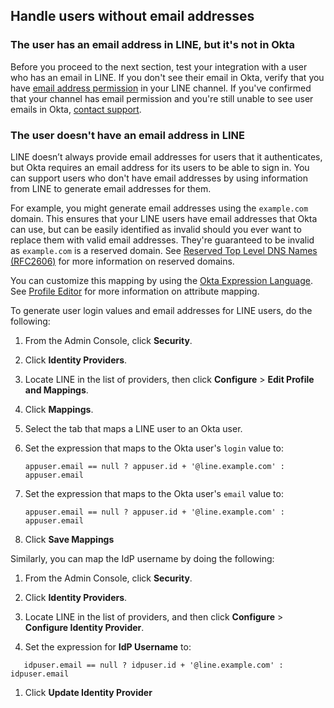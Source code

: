 ## Handle users without email addresses

### The user has an email address in LINE, but it's not in Okta

Before you proceed to the next section, test your integration with a user who has an email in LINE. If you don't see their email in Okta, verify that you have [email address permission](https://developers.line.biz/en/docs/line-login/integrate-line-login/#applying-for-email-permission) in your LINE channel. If you've confirmed that your channel has email permission and you're still unable to see user emails in Okta, [contact support](https://support.okta.com/help/s/opencase).

### The user doesn't have an email address in LINE

LINE doesn’t always provide email addresses for users that it authenticates, but Okta requires an email address for its users to be able to sign in. You can support users who don't have email addresses by using information from LINE to generate email addresses for them.

For example, you might generate email addresses using the `example.com` domain. This ensures that your LINE users have email addresses that Okta can use, but can be easily identified as invalid should you ever want to replace them with valid email addresses. They're guaranteed to be invalid as `example.com` is a reserved domain. See [Reserved Top Level DNS Names (RFC2606)](https://datatracker.ietf.org/doc/html/rfc2606) for more information on reserved domains.

You can customize this mapping by using the [Okta Expression Language](/docs/reference/okta-expression-language/). See [Profile Editor](https://help.okta.com/okta_help.htm?id=ext_app_map) for more information on attribute mapping.

To generate user login values and email addresses for LINE users, do the following:

1. From the Admin Console, click **Security**.

1. Click **Identity Providers**.

1. Locate LINE in the list of providers, then click **Configure** > **Edit Profile and Mappings**.

1. Click **Mappings**.

1. Select the tab that maps a LINE user to an Okta user.

1. Set the expression that maps to the Okta user's `login` value to:
   ```
   appuser.email == null ? appuser.id + '@line.example.com' : appuser.email
   ```

1. Set the expression that maps to the Okta user's `email` value to:
   ```
   appuser.email == null ? appuser.id + '@line.example.com' : appuser.email
   ```

1. Click **Save Mappings**

Similarly, you can map the IdP username by doing the following:

1. From the Admin Console, click **Security**.

1. Click **Identity Providers**.

1. Locate LINE in the list of providers, and then click **Configure** > **Configure Identity Provider**.

1. Set the expression for **IdP Username** to: 
```
   idpuser.email == null ? idpuser.id + '@line.example.com' : idpuser.email
```

1. Click **Update Identity Provider**
